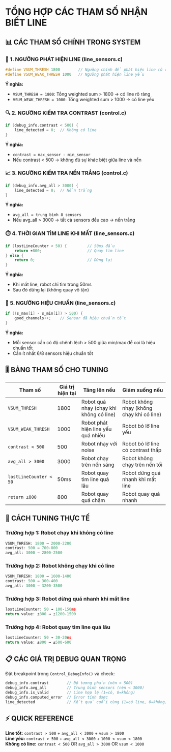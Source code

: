 # TỔNG HỢP CÁC THAM SỐ NHẬN BIẾT LINE

## 📊 **CÁC THAM SỐ CHÍNH TRONG SYSTEM**

### 🎯 **1. NGƯỠNG PHÁT HIỆN LINE (line_sensors.c)**

```c
#define VSUM_THRESH 1800        // Ngưỡng chính để phát hiện line rõ ràng
#define VSUM_WEAK_THRESH 1000   // Ngưỡng phát hiện line yếu
```

**Ý nghĩa:**

- `VSUM_THRESH = 1800`: Tổng weighted sum > 1800 → có line rõ ràng
- `VSUM_WEAK_THRESH = 1000`: Tổng weighted sum > 1000 → có line yếu

### 🔍 **2. NGƯỠNG KIỂM TRA CONTRAST (control.c)**

```c
if (debug_info.contrast < 500) {
    line_detected = 0;  // Không có line
}
```

**Ý nghĩa:**

- `contrast = max_sensor - min_sensor`
- Nếu contrast < 500 → không đủ sự khác biệt giữa line và nền

### 📈 **3. NGƯỠNG KIỂM TRA NỀN TRẮNG (control.c)**

```c
if (debug_info.avg_all > 3000) {
    line_detected = 0;  // Nền trắng
}
```

**Ý nghĩa:**

- `avg_all = trung bình 8 sensors`
- Nếu avg_all > 3000 → tất cả sensors đều cao → nền trắng

### ⏱️ **4. THỜI GIAN TÌM LINE KHI MẤT (line_sensors.c)**

```c
if (lostLineCounter < 50) {         // 50ms đầu
    return ±800;                    // Quay tìm line
} else {
    return 0;                       // Dừng lại
}
```

**Ý nghĩa:**

- Khi mất line, robot chỉ tìm trong 50ms
- Sau đó dừng lại (không quay vô tận)

### 🏁 **5. NGƯỠNG HIỆU CHUẨN (line_sensors.c)**

```c
if ((s_max[i] - s_min[i]) > 500) {
    good_channels++;    // Sensor đã hiệu chuẩn tốt
}
```

**Ý nghĩa:**

- Mỗi sensor cần có độ chênh lệch > 500 giữa min/max để coi là hiệu chuẩn tốt
- Cần ít nhất 6/8 sensors hiệu chuẩn tốt

## 🎚️ **BẢNG THAM SỐ CHO TUNING**

| Tham số                | Giá trị hiện tại | Tăng lên nếu                            | Giảm xuống nếu                            |
| ---------------------- | ---------------- | --------------------------------------- | ----------------------------------------- |
| `VSUM_THRESH`          | 1800             | Robot quá nhạy (chạy khi không có line) | Robot không nhạy (không chạy khi có line) |
| `VSUM_WEAK_THRESH`     | 1000             | Robot phát hiện line yếu quá nhiều      | Robot bỏ lỡ line yếu                      |
| `contrast < 500`       | 500              | Robot nhạy với noise                    | Robot bỏ lỡ line có contrast thấp         |
| `avg_all > 3000`       | 3000             | Robot chạy trên nền sáng                | Robot không chạy trên nền tối             |
| `lostLineCounter < 50` | 50ms             | Robot quay tìm line quá lâu             | Robot dừng quá nhanh khi mất line         |
| `return ±800`          | 800              | Robot quay quá chậm                     | Robot quay quá nhanh                      |

## 🔧 **CÁCH TUNING THỰC TẾ**

### **Trường hợp 1: Robot chạy khi không có line**

```c
VSUM_THRESH: 1800 → 2000-2200
contrast: 500 → 700-800
avg_all: 3000 → 2800-2500
```

### **Trường hợp 2: Robot không chạy khi có line**

```c
VSUM_THRESH: 1800 → 1600-1400
contrast: 500 → 300-400
avg_all: 3000 → 3200-3500
```

### **Trường hợp 3: Robot dừng quá nhanh khi mất line**

```c
lostLineCounter: 50 → 100-150ms
return value: ±800 → ±1200-1500
```

### **Trường hợp 4: Robot quay tìm line quá lâu**

```c
lostLineCounter: 50 → 30-20ms
return value: ±800 → ±500-600
```

## 📋 **CÁC GIÁ TRỊ DEBUG QUAN TRỌNG**

Đặt breakpoint trong `Control_DebugInfo()` và check:

```c
debug_info.contrast        // Độ tương phản (nên > 500)
debug_info.avg_all         // Trung bình sensors (nên < 3000)
debug_info.is_valid        // Line hợp lệ (1=có, 0=không)
debug_info.computed_error  // Error tính được
line_detected              // Kết quả cuối cùng (1=có line, 0=không)
```

## ⚡ **QUICK REFERENCE**

**Line tốt:** `contrast > 500` + `avg_all < 3000` + `vsum > 1800`  
**Line yếu:** `contrast > 500` + `avg_all < 3000` + `1000 < vsum < 1800`  
**Không có line:** `contrast < 500` OR `avg_all > 3000` OR `vsum < 1000`
